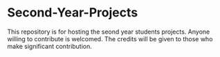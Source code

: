 # Second-Year-Projects
This repository is for hosting the seond year students projects.
Anyone willing to contribute is welcomed. The credits will be given to those who make significant contribution.
